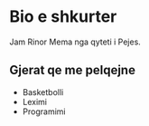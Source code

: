 # Bio e shkurter

Jam Rinor Mema nga qyteti i Pejes.

## Gjerat qe me pelqejne

- Basketbolli
- Leximi
- Programimi
